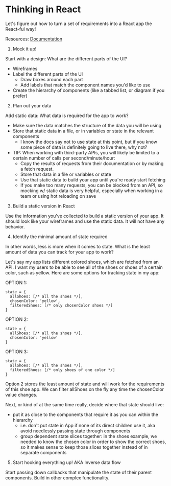 # Thinking in React

Let's figure out how to turn a set of requirements into a React app the React-ful way!

Resources: [Documentation](https://reactjs.org/docs/thinking-in-react.html)

1. Mock it up!

Start with a design: What are the different parts of the UI? 
  - Wireframes
  - Label the different parts of the UI
    - Draw boxes around each part
    - Add labels that match the component names you'd like to use
  - Create the hierarchy of components (like a tabbed list, or diagram if you prefer)

2. Plan out your data

Add static data: What data is required for the app to work?
  - Make sure the data matches the structure of the data you will be using
  - Store that static data in a file, or in variables or state in the relevant components
    - I know the docs say not to use state at this point, but if you know some piece of data is definitely going to live there, why not?
  - TIP: When working with third-party APIs, you will likely be limited to a certain number of calls per second/minute/hour: 
    - Copy the results of requests from their documentation or by making a fetch request.
    - Store that data in a file or variables or state
    - Use that static data to build your app until you're ready start fetching
    - If you make too many requests, you can be blocked from an API, so mocking w/ static data is very helpful, especially when working in a team or using hot reloading on save

3. Build a static version in React

Use the information you've collected to build a static version of your app. It should look like your wireframes and use the static data. It will not have any behavior.

4. Identify the minimal amount of state required

In other words, less is more when it comes to state. What is the least amount of data you can track for your app to work?

Let's say my app lists different colored shoes, which are fetched from an API. I want my users to be able to see all of the shoes or shoes of a certain color, such as yellow. Here are some options for tracking state in my app:

OPTION 1:
```
state = {
  allShoes: [/* all the shoes */],
  chosenColor: 'yellow',
  filteredShoes: [/* only chosenColor shoes */]
}
```

OPTION 2:
```
state = {
  allShoes: [/* all the shoes */],
  chosenColor: 'yellow'
}
```

OPTION 3:
```
state = {
  allShoes: [/* all the shoes */],
  filteredShoes: [/* only shoes of one color */]
}
```

Option 2 stores the least amount of state and will work for the requirements of this shoe app. We can filter allShoes on the fly any time the chosenColor value changes.

Next, or kind of at the same time really, decide where that state should live:
- put it as close to the components that require it as you can within the hierarchy
  - i.e. don't put state in App if none of its direct children use it, aka avoid needlessly passing state through components
  - group dependent state slices together: in the shoes example, we needed to know the chosen color in order to show the correct shoes, so it makes sense to keep those slices together instead of in separate components

5. Start hooking everything up! AKA Inverse data flow

Start passing down callbacks that manipulate the state of their parent components. Build in other complex functionality.